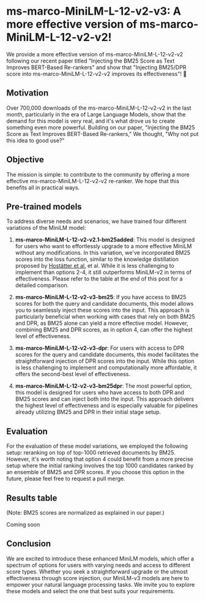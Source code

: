 # ms-marco-MiniLM-L-12-v2-v3: A more effective version of ms-marco-MiniLM-L-12-v2-v2!
We provide a more effective version of ms-marco-MiniLM-L-12-v2-v2 following our recent paper titled "Injecting the BM25 Score as Text Improves BERT-Based Re-rankers" and show that "Injecting BM25/DPR score into ms-marco-MiniLM-L-12-v2-v2 improves its effectiveness"! 🎉

## Motivation
Over 700,000 downloads of the ms-marco-MiniLM-L-12-v2-v2 in the last month, particularly in the era of Large Language Models, show that the demand for this model is very real, and it's what drove us to create something even more powerful. Building on our paper, "Injecting the BM25 Score as Text Improves BERT-Based Re-rankers," We thought, "Why not put this idea to good use?"

## Objective
The mission is simple: to contribute to the community by offering a more effective ms-marco-MiniLM-L-12-v2-v2 re-ranker. We hope that this benefits all in practical ways. 

## Pre-trained models
To address diverse needs and scenarios, we have trained four different variations of the MiniLM model:

1. **ms-marco-MiniLM-L-12-v2-v2.1-bm25added**: This model is designed for users who want to effortlessly upgrade to a more effective MiniLM without any modifications. In this variation, we've incorporated BM25 scores into the loss function, similar to the knowledge distillation proposed by  [Hostätter et al.](https://arxiv.org/abs/2010.02666) et al. While it is less challenging to implement than options 2-4, it still outperforms MiniLM-v2 in terms of effectiveness. Please refer to the table at the end of this post for a detailed comparison.

2. **ms-marco-MiniLM-L-12-v2-v3-bm25**: If you have access to BM25 scores for both the query and candidate documents, this model allows you to seamlessly inject these scores into the input. This approach is particularly beneficial when working with cases that rely on both BM25 and DPR, as BM25 alone can yield a more effective model. However, combining BM25 and DPR scores, as in option 4, can offer the highest level of effectiveness.

3. **ms-marco-MiniLM-L-12-v2-v3-dpr**: For users with access to DPR scores for the query and candidate documents, this model facilitates the straightforward injection of DPR scores into the input. While this option is less challenging to implement and computationally more affordable, it offers the second-best level of effectiveness.

4. **ms-marco-MiniLM-L-12-v2-v3-bm25dpr**: The most powerful option, this model is designed for users who have access to both DPR and BM25 scores and can inject both into the input. This approach delivers the highest level of effectiveness and is especially valuable for pipelines already utilizing BM25 and DPR in their initial stage setup.

## Evaluation

For the evaluation of these model variations, we employed the following setup: reranking on top of top-1000 retrieved documents by BM25. However, it's worth noting that option 4 could benefit from a more precise setup where the initial ranking involves the top 1000 candidates ranked by an ensemble of BM25 and DPR scores. If you choose this option in the future, please feel free to request a pull merge.

## Results table

(Note: BM25 scores are normalized as explained in our paper.)

Coming soon


## Conclusion

We are excited to introduce these enhanced MiniLM models, which offer a spectrum of options for users with varying needs and access to different score types. Whether you seek a straightforward upgrade or the utmost effectiveness through score injection, our MiniLM-v3 models are here to empower your natural language processing tasks. We invite you to explore these models and select the one that best suits your requirements.
